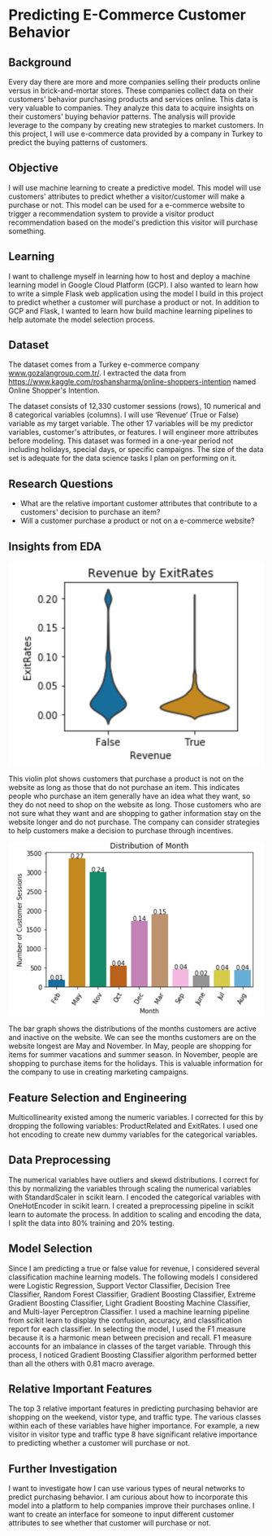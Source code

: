 # Predicting E-Commerce Customer Behavior

## Background 
Every day there are more and more companies selling their products online versus in brick-and-mortar stores.  These companies collect data on their customers' behavior purchasing products and services online.  This data is very valuable to companies.  They analyze this data to acquire insights on their customers' buying behavior patterns.  The analysis will provide leverage to the company by creating new strategies to market customers.  In this project, I will use e-commerce data provided by a company in Turkey to predict the buying patterns of customers.  

## Objective
I will use machine learning to create a predictive model.  This model will use customers' attributes to predict whether a visitor/customer will make a purchase or not.  This model can be used for a e-commerce website to trigger a recommendation system to provide a visitor product recommendation based on the model's prediction this visitor will purchase something.

## Learning
I want to challenge myself in learning how to host and deploy a machine learning model in Google Cloud Platform (GCP).  I also wanted to learn how to write a simple Flask web application using the model I build in this project to predict whether a customer will purchase a product or not.  In addition to GCP and Flask, I wanted to learn how build machine learning pipelines to help automate the model selection process.

## Dataset
The dataset comes from a Turkey e-commerce company www.gozalangroup.com.tr/.  I extracted the data from https://www.kaggle.com/roshansharma/online-shoppers-intention named Online Shopper's Intention.

The dataset consists of 12,330 customer sessions (rows), 10 numerical and 8 categorical variables (columns). I will use ‘Revenue’ (True or False) variable as my target variable. The other 17 variables will be my predictor variables, customer's attributes, or features. I will engineer more attributes before modeling. This dataset was formed in a one-year period not including holidays, special days, or specific campaigns. The size of the data set is adequate for the data science tasks I plan on performing on it.

## Research Questions
- What are the relative important customer attributes that contribute to a customers' decision to purchase an item?
- Will a customer purchase a product or not on a e-commerce website?

## Insights from EDA

![](images/Rev_Exit.PNG)    

This violin plot shows customers that purchase a product is not on the website as long as those that do not purchase an item.  This indicates people who purchase an item generally have an idea what they want, so they do not need to shop on the website as long.  Those customers who are not sure what they want and are shopping to gather information stay on the website longer and do not purchase.  The company can consider strategies to help customers make a decision to purchase through incentives.

![](images/Dist_Months.PNG)

The bar graph shows the distributions of the months customers are active and inactive on the website.  We can see the months customers are on the website longest are May and November.  In May, people are shopping for items for summer vacations and summer season.  In November, people are shopping to purchase items for the holidays.  This is valuable information for the company to use in creating marketing campaigns.

## Feature Selection and Engineering
Multicollinearity existed among the numeric variables.  I corrected for this by dropping the following variables: ProductRelated and ExitRates.  I used one hot encoding to create new dummy variables for the categorical variables.

## Data Preprocessing
The numerical variables have outliers and skewd distributions.  I correct for this by normalizing the variables through scaling the numerical variables with StandardScaler in scikit learn.  I encoded the categorical variables with OneHotEncoder in scikit learn.  I created a preprocessing pipeline in scikit learn to automate the process.  In addition to scaling and encoding the data, I split the data into 80% training and 20% testing.

## Model Selection
Since I am predicting a true or false value for revenue, I considered several classification machine learning models.  The following models I considered were Logistic Regression, Support Vector Classifier, Decision Tree Classifier, Random Forest Classifier, Gradient Boosting Classifier, Extreme Gradient Boosting Classifier, Light Gradient Boosting Machine Classifier, and Multi-layer Perceptron Classifier.  I used a machine learning pipeline from scikit learn to display the confusion, accuracy, and classification report for each classifier.  In selecting the model, I used the F1 measure because it is a harmonic mean between precision and recall.  F1 measure accounts for an imbalance in classes of the target variable.  Through this process, I noticed Gradient Boosting Classifier algorithm performed better than all the others with 0.81 macro average.

## Relative Important Features
The top 3 relative important features in predicting purchasing behavior are shopping on the weekend, vistor type, and traffic type.  The various classes within each of these variables have higher importance.  For example, a new visitor in visitor type and traffic type 8 have significant relative importance to predicting whether a customer will purchase or not.

## Further Investigation
I want to investigate how I can use various types of neural networks to predict purchasing behavior.  I am curious about how to incorporate this model into a platform to help companies improve their purchases online.  I want to create an interface for someone to input different customer attributes to see whether that customer will purchase or not.
